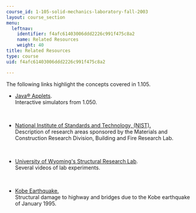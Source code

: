 ```yaml
---
course_id: 1-105-solid-mechanics-laboratory-fall-2003
layout: course_section
menu:
  leftnav:
    identifier: f4afc61403006ddd2226c991f475c8a2
    name: Related Resources
    weight: 40
title: Related Resources
type: course
uid: f4afc61403006ddd2226c991f475c8a2

---
```


The following links highlight the concepts covered in 1.105.

*   [Java® Applets](/courses/1-050-solid-mechanics-fall-2004/sections/tools).  
    Interactive simulators from 1.050.  
      
     
*   [National Institute of Standards and Technology, (NIST).](http://www.bfrl.nist.gov/861/)  
    Description of research areas sponsored by the Materials and Construction Research Division, Building and Fire Research Lab.  
      
     
*   [University of Wyoming's Structural Research Lab](http://www.uwyo.edu/civil/research/high-bay/index.html).  
    Several videos of lab experiments.  
      
     
*   [Kobe Earthquake.](http://www.iitk.ac.in/nicee/wcee/article/13_415.pdf)  
    Structural damage to highway and bridges due to the Kobe earthquake of January 1995.